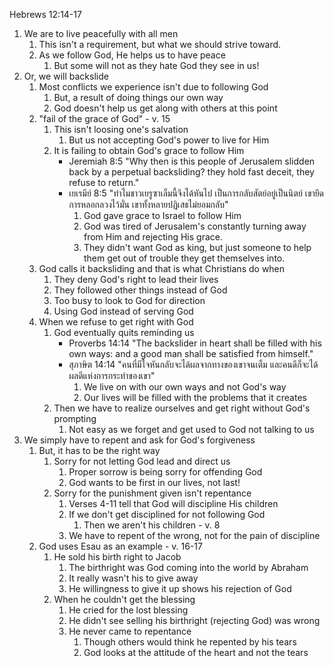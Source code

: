 Hebrews 12:14-17

1. We are to live peacefully with all men
    1. This isn't a requirement, but what we should strive toward.
    2. As we follow God, He helps us to have peace
        1. But some will not as they hate God they see in us!
2. Or, we will backslide
    1. Most conflicts we experience isn't due to following God
        1. But, a result of doing things our own way
        2. God doesn't help us get along with others at this point
    2. "fail of the grace of God" - v. 15
        1. This isn't loosing one's salvation
            1. But us not accepting God's power to live for Him
        2. It is failing to obtain God's grace to follow Him
            - Jeremiah 8:5 "Why then is this people of Jerusalem slidden back by a perpetual backsliding? they hold fast deceit, they refuse to return."
            - เยเรมีย์ 8:5 "ทำไมชาวเยรูซาเล็มนี้จึงได้หันไป เป็นการกลับสัตย์อยู่เป็นนิตย์ เขายึดการหลอกลวงไว้มั่น เขาทั้งหลายปฏิเสธไม่ยอมกลับ"
                1. God gave grace to Israel to follow Him
                2. God was tired of Jerusalem's constantly turning away from Him and rejecting His grace.
                3. They didn't want God as king, but just someone to help them get out of trouble they get themselves into.
    3. God calls it backsliding and that is what Christians do when
        1. They deny God's right to lead their lives
        2. They followed other things instead of God
        3. Too busy to look to God for direction
        4. Using God instead of serving God
    4. When we refuse to get right with God
        1. God eventually quits reminding us
            - Proverbs 14:14 "The backslider in heart shall be filled with his own ways: and a good man shall be satisfied from himself."
            - สุภาษิต 14:14 "คนที่มีใจหันกลับจะได้ผลจากทางของเขาจนเต็ม และคนดีก็จะได้ผลดีแห่งการกระทำของเขา"
                1. We live on with our own ways and not God's way
                2. Our lives will be filled with the problems that it creates
        2. Then we have to realize ourselves and get right without God's prompting
            1. Not easy as we forget and get used to God not talking to us
3. We simply have to repent and ask for God's forgiveness    
    1. But, it has to be the right way
        1. Sorry for not letting God lead and direct us
            1. Proper sorrow is being sorry for offending God
            2. God wants to be first in our lives, not last!
        2. Sorry for the punishment given isn't repentance
            1. Verses 4-11 tell that God will discipline His children
            2. If we don't get disciplined for not following God
                1. Then we aren't his children - v. 8
            3. We have to repent of the wrong, not for the pain of discipline
    2. God uses Esau as an example - v. 16-17
        1. He sold his birth right to Jacob
            1. The birthright was God coming into the world by Abraham
            2. It really wasn't his to give away
            3. He willingness to give it up shows his rejection of God
        2. When he couldn't get the blessing
            1. He cried for the lost blessing
            2. He didn't see selling his birthright (rejecting God) was wrong
            3. He never came to repentance
                1. Though others would think he repented by his tears
                2. God looks at the attitude of the heart and not the tears